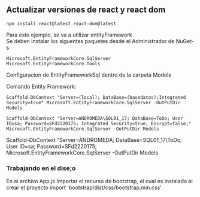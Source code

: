 ## Actualizar versiones de react y react dom

```
npm install react@latest react-dom@latest
```

Para este ejemplo, se va a utilizar entityFramework  
Se deben instalar los siguentes paquetes desde el Administrador de NuGet-s

```
Microsoft.EntityFrameworkCore.SqlServer
Microsoft.EntityFrameworkCore.Tools
```

Configuracion de EntityFrameworkSql dentro de la carpeta Models

Comando Entity Framework:
```
Scaffold-DbContext "Server=(local); DataBase=(basedatos);Integrated Security=true" Microsoft.EntityFrameworkCore.SqlServer -OutPutDir Models

Scaffold-DbContext "Server=ANDROMEDA\SQL01_17; DataBase=ToDo; User ID=sa; Password=SFd2220175; Integrated Security=true; Encrypt=false;" Microsoft.EntityFrameworkCore.SqlServer -OutPutDir Models
```
Scaffold-DbContext "Server=ANDROMEDA; DataBase=SQL01_17\ToDo; User ID=sa; Password=SFd2220175; Microsoft.EntityFrameworkCore.SqlServer -OutPutDir Models


### Trabajando en el dise;o
En el archivo App.js
Importar el recurso de bootstrap, el cual es instalado al crear el proyecto
import 'bootstrap/dist/css/bootstrap.min.css'

